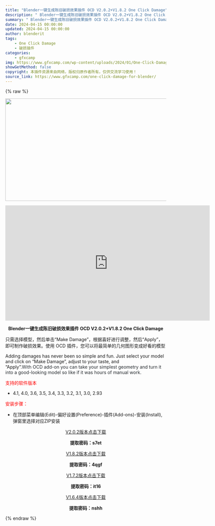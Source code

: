 ```yaml
---
title: "Blender一键生成陈旧破损效果插件 OCD V2.0.2+V1.8.2 One Click Damage"
description: "﻿ Blender一键生成陈旧破损效果插件 OCD V2.0.2+V1.8.2 One Click Damage 只需选择模型，然后单击“Make Damage”，根据喜好进行调整，然后“Apply”..."
summary: "﻿ Blender一键生成陈旧破损效果插件 OCD V2.0.2+V1.8.2 One Click Damage 只需选择模型，然后单击“Make Damage”，根据喜好进行调整，然后“Apply”..."
date: 2024-04-15 00:00:00
updated: 2024-04-15 00:00:00
author: blenderit
tags: 
    - One Click Damage
    - 破损插件
categories:
    - gfxcamp
img: https://www.gfxcamp.com/wp-content/uploads/2024/01/One-Click-Damage.jpg
showGetMethod: false
copyright: 本插件资源来自网络，版权归原作者所有，仅供交流学习使用！
source_link: https://www.gfxcamp.com/one-click-damage-for-blender/
---
```


{% raw %}
<div><p><img decoding="async" class="aligncenter size-full wp-image-118764" src="https://www.gfxcamp.com/wp-content/uploads/2024/01/One-Click-Damage.jpg" data-src="https://www.gfxcamp.com/wp-content/uploads/2024/01/One-Click-Damage.jpg" alt="" width="640" height="320" data-srcset="https://www.gfxcamp.com/wp-content/uploads/2024/01/One-Click-Damage.jpg 640w, https://www.gfxcamp.com/wp-content/uploads/2024/01/One-Click-Damage-150x75.jpg 150w" data-sizes="(max-width: 640px) 100vw, 640px"></p><p style="text-align: center;"><strong><iframe loading="lazy" src="https://player.youku.com/embed/XNTg1NDI4ODU4MA==" width="640" height="360" frameborder="0" allowfullscreen="allowfullscreen"><span data-mce-type="bookmark" style="display: inline-block; width: 0px; overflow: hidden; line-height: 0;" class="mce_SELRES_start">﻿</span></iframe></strong></p><p style="text-align: center;"><strong>Blender一键生成陈旧破损效果插件 OCD V2.0.2+V1.8.2 One Click Damage</strong></p><p>只需选择模型，然后单击“Make Damage”，根据喜好进行调整，然后“Apply”，即可制作破损效果。使用 OCD 插件，您可以将最简单的几何图形变成好看的模型</p><p>Adding damages has never been so simple and fun. Just select your model and click on “Make Damage”, adjust to your taste, and “Apply”.<span style="color: #252a2e;">With OCD add-on you can take your simplest geometry and turn it into a good-looking model so like if it was hours of manual work.</span></p><p><span style="color: #ff0000;">支持的软件版本</span></p><ul>
<li>4.1, 4.0, 3.6, 3.5, 3.4, 3.3, 3.2, 3.1, 3.0, 2.93</li>
</ul><p><span style="color: #ff0000;">安装步骤：</span></p><ul>
<li>在顶部菜单编辑(Edit)-偏好设置(Preference)-插件(Add-ons)-安装(Install),弹窗里选择对应ZIP安装</li>
</ul><p style="text-align: center;"><a class="maxbutton-3 maxbutton maxbutton-baidu" target="_blank" rel="noopener" href="https://pan.baidu.com/s/1N4gF7hC_nGQ0Ro0fcS86gg?pwd=s7et"><span class="mb-text">V2.0.2版本点击下载</span></a></p><p style="text-align: center;"><strong>提取密码：s7et</strong></p><p style="text-align: center;"><a class="maxbutton-3 maxbutton maxbutton-baidu" target="_blank" rel="noopener" href="https://pan.baidu.com/s/1PMpDWT764aDnUDaZV5gKRg?pwd=4qgf"><span class="mb-text">V1.8.2版本点击下载</span></a></p><p style="text-align: center;"><strong>提取密码：4qgf</strong></p><p style="text-align: center;"><a class="maxbutton-3 maxbutton maxbutton-baidu" target="_blank" rel="noopener" href="https://pan.baidu.com/s/1xk0xddxpaFJfA3dAMXJDyQ?pwd=it16"><span class="mb-text">V1.7.2版本点击下载</span></a></p><p style="text-align: center;"><strong>提取密码：it16</strong></p><p style="text-align: center;"><a class="maxbutton-3 maxbutton maxbutton-baidu" target="_blank" rel="noopener" href="https://pan.baidu.com/s/1NJBDib4OmzcfWTtog2B7zw?pwd=nshh"><span class="mb-text">V1.6.4版本点击下载</span></a></p><p style="text-align: center;"><strong>提取密码：nshh</strong></p></div>
<div style="display: none">gfxcamp</div>
{% endraw %}